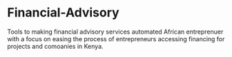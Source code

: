 # Financial-Advisory
Tools to making financial advisory services automated
African entreprenuer with a focus on easing the process of entrepreneurs accessing financing for projects and comoanies in Kenya. 
